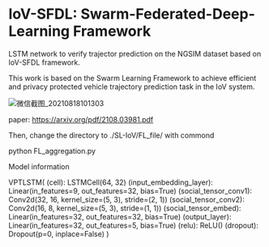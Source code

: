 # IoV-SFDL: Swarm-Federated-Deep-Learning Framework
LSTM network to verify trajector prediction on the NGSIM dataset based on IoV-SFDL framework.

This work is based on the Swarm Learning Framework to achieve efficient and privacy protected vehicle trajectory prediction task in the IoV system.

![微信截图_20210818101303](https://user-images.githubusercontent.com/55383755/129825713-41d69ecf-5813-4c6e-95bb-a55405ef2e9a.png)

paper: https://arxiv.org/pdf/2108.03981.pdf

<!-- First, please fellow the Swarm Learning @ https://github.com/HewlettPackard/swarm-learning to download and setup docker images and evaluation licenses.

Step 1, please open a terminal, change directory to ./SL-IoV/SL_file/

bash ./swarm-learning/bin/run-spire-server --name=spire-server -p 8081:8081

Step 2, please open another two terminal which represent two swarm node, the directory is ./SL-IoV/SL_file/

bash ./swarm-learning/bin/run-sn  \
    --name=sn-1              \
    --host-ip=172.1.1.1      \
    --sentinel-ip=172.1.1.1  \
    --sn-p2p-port=10000      \
    --sn-api-port=11000      \
    --sn-fs-port=12000       \
    --apls-ip 172.7.7.7      \
    -serverAddress 172.8.8.8 \
    -genJoinToken
    
 
bash ./swarm-learning/bin/run-sn  \
    --name=sn-2              \
    --host-ip=172.4.4.4      \
    --sentinel-ip=172.1.1.1  \
    --sn-p2p-port=13000      \
    --sn-api-port=14000      \
    --sn-fs-port=15000       \
    --sentinel-fs-port=12000 \
    --apls-ip 172.7.7.7      \
    -serverAddress 172.8.8.8 \
    -genJoinToken
    
Step3: Start the four Swarm Learning nodes on 172.2.2.2, 172.3.3.3, 172.5.5.5 and 172.6.6.6 respectively. Specify --sl-platform=PYT 

bash ./swarm-learning/bin/run-sl        \
    --name=sl-1                         \
    --sl-platform=PYT                   \
    --host-ip=172.2.2.2                 \
    --sn-ip=172.1.1.1                   \
    --sn-api-port=11000                 \
    --sl-fs-port=16000                  \
    --data-dir=examples/mnist/app-data  \
    --model-dir=examples/mnist/model    \
    --model-program=mnist_pyt.py        \
    --gpu=0                             \
    --apls-ip 172.7.7.7                 \
    -serverAddress 172.8.8.8            \
    -genJoinToken

,

bash ./swarm-learning/bin/run-sl        \
    --name=sl-2                         \
    --sl-platform=PYT                   \
    --host-ip=172.3.3.3                 \
    --sn-ip=172.1.1.1                   \
    --sn-api-port=11000                 \
    --sl-fs-port=17000                  \
    --data-dir=examples/mnist/app-data  \
    --model-dir=examples/mnist/model    \
    --model-program=mnist_pyt.py        \
    --gpu=3                             \
    --apls-ip 172.7.7.7                 \
    -serverAddress 172.8.8.8            \
    -genJoinToken
,

bash ./swarm-learning/bin/run-sl        \
    --name=sl-3                         \
    --sl-platform=PYT                   \
    --host-ip=172.5.5.5                 \
    --sn-ip=172.4.4.4                   \
    --sn-api-port=14000                 \
    --sl-fs-port=18000                  \
    --data-dir=examples/mnist/app-data  \
    --model-dir=examples/mnist/model    \
    --model-program=mnist_pyt.py        \
    --gpu=5                             \
    --apls-ip 172.7.7.7                 \
    -serverAddress 172.8.8.8            \
    -genJoinToken
,

bash ./swarm-learning/bin/run-sl        \
    --name=sl-4                         \
    --sl-platform=PYT                   \
    --host-ip=172.6.6.6                 \
    --sn-ip=172.4.4.4                   \
    --sn-api-port=14000                 \
    --sl-fs-port=19000                  \
    --data-dir=examples/mnist/app-data  \
    --model-dir=examples/mnist/model    \
    --model-program=mnist_pyt.py        \
    --gpu=7                             \
    --apls-ip 172.7.7.7                 \
    -serverAddress 172.8.8.8            \
    -genJoinToken
 -->

Then, change the directory to ./SL-IoV/FL_file/ with commond

python FL_aggregation.py


Model information

VPTLSTM(
(cell): LSTMCell(64, 32)
(input_embedding_layer): Linear(in_features=9, out_features=32, bias=True)
(social_tensor_conv1): Conv2d(32, 16, kernel_size=(5, 3), stride=(2, 1))
(social_tensor_conv2): Conv2d(16, 8, kernel_size=(5, 3), stride=(1, 1))
(social_tensor_embed): Linear(in_features=32, out_features=32, bias=True)
(output_layer): Linear(in_features=32, out_features=5, bias=True)
(relu): ReLU()
(dropout): Dropout(p=0, inplace=False)
)

